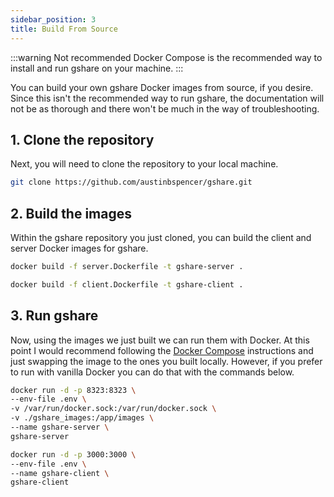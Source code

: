```yaml
---
sidebar_position: 3
title: Build From Source
---
```


:::warning Not recommended
Docker Compose is the recommended way to install and run gshare on your machine.
:::

You can build your own gshare Docker images from source, if you desire. Since this isn't the recommended way to run gshare, the documentation will not be as thorough and there won't be much in the way of troubleshooting.

## 1. Clone the repository

Next, you will need to clone the repository to your local machine.

```bash
git clone https://github.com/austinbspencer/gshare.git
```

## 2. Build the images

Within the gshare repository you just cloned, you can build the client and server Docker images for gshare.

```bash title="Build server image"
docker build -f server.Dockerfile -t gshare-server .
```

```bash title="Build client image"
docker build -f client.Dockerfile -t gshare-client .
```

## 3. Run gshare

Now, using the images we just built we can run them with Docker. At this point I would recommend following the [Docker Compose](./docker.md) instructions and just swapping the image to the ones you built locally. However, if you prefer to run with vanilla Docker you can do that with the commands below.

```bash title="Run server"
docker run -d -p 8323:8323 \
--env-file .env \
-v /var/run/docker.sock:/var/run/docker.sock \
-v ./gshare_images:/app/images \
--name gshare-server \
gshare-server
```

```bash title="Run client"
docker run -d -p 3000:3000 \
--env-file .env \
--name gshare-client \
gshare-client
```
